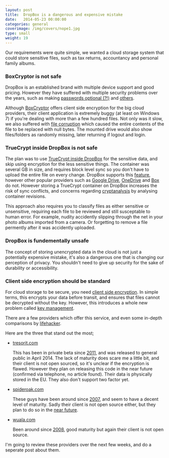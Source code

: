 ```yaml
---
layout: post
title:  DropBox is a dangerous and expensive mistake
date:   2014-05-23 00:00:00
categories: general
coverimage: /img/covers/nope1.jpg
type: small
weight: 19
---
```


Our requirements were quite simple, we wanted a cloud storage system that could store sensitive files, such as tax returns, accountancy and personal family albums.

### BoxCryptor is not safe

DropBox is an established brand with multiple device support and good pricing. However they have suffered with multiple security problems over the years, such as making [passwords optional (?!)](http://techcrunch.com/2011/06/20/dropbox-security-bug-made-passwords-optional-for-four-hours/) and [others](https://www.google.co.uk/search?q=dropbox+password+hack).

Although [BoxCryptor](https://www.boxcryptor.com/) offers client side encryption for the big cloud providers, their client application is extremely buggy (at least on Windows 7) if you're dealing with more than a few hundred files. Not only was it slow, we also suffered with [file corruption](https://www.google.co.uk/search?q=boxcryptor+file+corruption) which caused the entire contents of the file to be replaced with null bytes. The mounted drive would also show files/folders as randomly missing, later returning if logout and login.

### TrueCrypt inside DropBox is not safe

The plan was to use [TrueCrypt inside DropBox](http://www.cloudwards.net/the-ultimate-guide-to-using-truecrypt-for-dropbox/) for the sensitive data, and skip using encryption for the less sensitive things. The container was several GB in size, and requires block level sync so you don't have to upload the entire file on every change. DropBox supports this [feature](http://serverfault.com/questions/52861/how-does-dropbox-version-upload-large-files), however other popular providers such as [Google Drive](https://drive.google.com/), [OneDrive](https://onedrive.live.com/about/en-gb/) and [Box](https://www.box.com/) do not. However storing a TrueCrypt container on DropBox increases the risk of sync conflicts, and concerns regarding [cryptanalysis](http://www.truecrypt.org/docs/volume-clones#) by analysing container revisions. 

This approach also requires you to classify files as either sensitive or unsensitive, requiring each file to be reviewed and still susceptable to human error. For example, nudity accidently slipping through the net in your photo albums imported from a camera. Or forgetting to remove a file permently after it was accidently uploaded.


### DropBox is fundementally unsafe

The concept of storing unencrypted data in the cloud is not just a potentially expensive mistake, it's also a dangerous one that is changing our perception of privacy. You shouldn't need to give up security for the sake of durability or accessibility.

### Client side encryption should be standard

For cloud storage to be secure, you need [client side encryption](http://wuala.com/en/learn/technology). In simple terms, this encrypts your data before transit, and ensures that files cannot be decrypted without the key. However, this introduces a whole new problem called [key management](https://spideroak.com/privacypost/cloud-security/secure-encryption-key-management-in-the-cloud/).

There are a few providers which offer this service, and even some in-depth comparisons by [lifehacker](http://lifehacker.com/the-best-cloud-storage-services-that-protect-your-priva-729639300).

Here are the three that stand out the most;

* [tresorit.com](https://tresorit.com/)

  This has been in private beta since [2011](http://en.wikipedia.org/wiki/Tresorit), and was released to general public in April 2014. The lack of maturity does scare me a little bit, and their client is not open sourced, so it's unclear if the encryption is flawed. However they plan on releasing this code in the near future (confirmed via telephone, no article found). Their data is physically stored in the EU. They also don't support two factor yet.

* [spideroak.com](https://spideroak.com/)

  These guys have been around since [2007](http://en.wikipedia.org/wiki/SpiderOak), and seem to have a decent level of maturity. Sadly their client is not open source either, but they plan to do so in the [near future](https://spideroak.com/faq/questions/35/why_isnt_spideroak_open_source_yet_when_will_it_be/).

* [wuala.com](http://wuala.com/)

  Been around since [2008](http://en.wikipedia.org/wiki/Wuala), good maturity but again their client is not open source.

I'm going to review these providers over the next few weeks, and do a seperate post about them.
